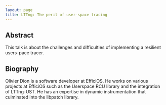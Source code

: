```yaml
---
layout: page
title: LTTng: The peril of user-space tracing
---
```


## Abstract

This talk is about the challenges and difficulties of implementing a resilient
users-pace tracer.

## Biography

Olivier Dion is a software developer at EfficiOS. He works on various projects
at EfficiOS such as the Userspace RCU library and the integration of
LTTng-UST. He has an expertise in dynamic instrumentation that culminated into
the libpatch library.

